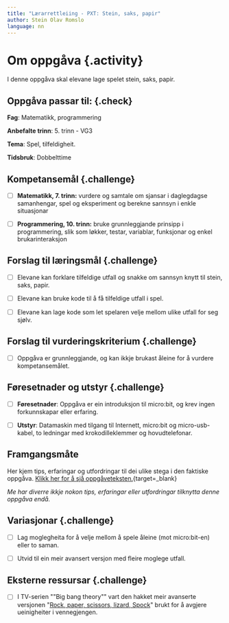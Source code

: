 ```yaml
---
title: "Lærarrettleiing - PXT: Stein, saks, papir"
author: Stein Olav Romslo
language: nn
---
```



# Om oppgåva {.activity}

I denne oppgåva skal elevane lage spelet stein, saks, papir.

## Oppgåva passar til: {.check}

__Fag__: Matematikk, programmering

__Anbefalte trinn__: 5. trinn - VG3

__Tema__: Spel, tilfeldigheit.

__Tidsbruk__: Dobbelttime

## Kompetansemål {.challenge}

- [ ] __Matematikk, 7. trinn:__ vurdere og samtale om sjansar i daglegdagse
  samanhengar, spel og eksperiment og berekne sannsyn i enkle situasjonar

- [ ] __Programmering, 10. trinn:__ bruke grunnleggjande prinsipp i
  programmering, slik som løkker, testar, variablar, funksjonar og enkel
  brukarinteraksjon

## Forslag til læringsmål {.challenge}

- [ ] Elevane kan forklare tilfeldige utfall og snakke om sannsyn knytt til
  stein, saks, papir.

- [ ] Elevane kan bruke kode til å få tilfeldige utfall i spel.

- [ ] Elevane kan lage kode som let spelaren velje mellom ulike utfall for seg
  sjølv.

## Forslag til vurderingskriterium {.challenge}

- [ ] Oppgåva er grunnleggjande, og kan ikkje brukast åleine for å vurdere
  kompetansemålet.

## Føresetnader og utstyr {.challenge}

- [ ] __Føresetnader__: Oppgåva er ein introduksjon til micro:bit, og krev
  ingen forkunnskapar eller erfaring.

- [ ] __Utstyr__: Datamaskin med tilgang til Internett, micro:bit og
  micro-usb-kabel, to ledningar med krokodilleklemmer og hovudtelefonar.

## Framgangsmåte

Her kjem tips, erfaringar og utfordringar til dei ulike stega i den faktiske
oppgåva. [Klikk her for å sjå
oppgåveteksten.](../pxt_stein_saks_papir/stein_saks_papir_nn.html){target=_blank}

_Me har diverre ikkje nokon tips, erfaringar eller utfordringar tilknytta denne
oppgåva endå._

## Variasjonar {.challenge}

- [ ] Lag moglegheita for å velje mellom å spele åleine (mot micro:bit-en) eller
  to saman.

- [ ] Utvid til ein meir avansert versjon med fleire moglege utfall.

## Eksterne ressursar {.challenge}

- [ ] I TV-serien ""Big bang theory"" vart den hakket meir avanserte versjonen
  "[Rock, paper, scissors, lizard,
  Spock](https://www.youtube.com/watch?v=x5Q6-wMx-K8)" brukt for å avgjere
  ueinigheiter i vennegjengen.
